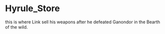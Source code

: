 # Hyrule_Store

this is where Link sell his weapons after he defeated Ganondor in the Bearth of the wild. 

